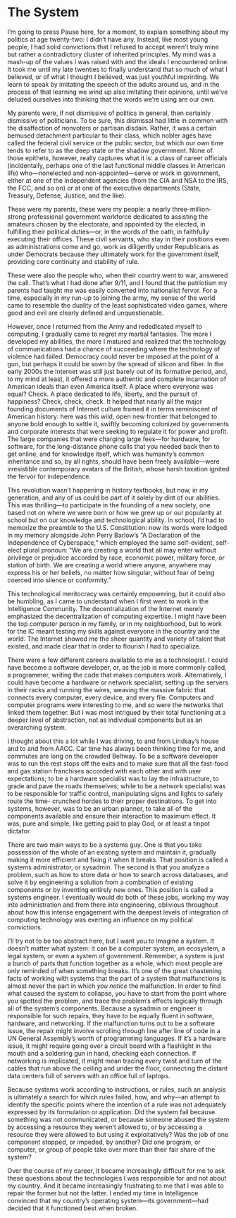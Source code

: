 # The System

I’m going to press Pause here, for a moment, to explain something about my
politics at age twenty-two: I didn’t have any. Instead, like most young
people, I had solid convictions that I refused to accept weren’t truly mine
but rather a contradictory cluster of inherited principles. My mind was a
mash-up of the values I was raised with and the ideals I encountered online.
It took me until my late twenties to finally understand that so much of what I
believed, or of what I thought I believed, was just youthful imprinting. We
learn to speak by imitating the speech of the adults around us, and in the
process of that learning we wind up also imitating their opinions, until we’ve
deluded ourselves into thinking that the words we’re using are our own.

My parents were, if not dismissive of politics in general, then certainly
dismissive of politicians. To be sure, this dismissal had little in common
with the disaffection of nonvoters or partisan disdain. Rather, it was a
certain bemused detachment particular to their class, which nobler ages have
called the federal civil service or the public sector, but which our own time
tends to refer to as the deep state or the shadow government. None of those
epithets, however, really captures what it is: a class of career officials
(incidentally, perhaps one of the last functional middle classes in American
life) who—nonelected and non-appointed—serve or work in government, either at
one of the independent agencies (from the CIA and NSA to the IRS, the FCC, and
so on) or at one of the executive departments (State, Treasury, Defense,
Justice, and the like).

These were my parents, these were my people: a nearly three-million-strong
professional government workforce dedicated to assisting the amateurs chosen
by the electorate, and appointed by the elected, in fulfilling their political
duties—or, in the words of the oath, in faithfully executing their offices.
These civil servants, who stay in their positions even as administrations come
and go, work as diligently under Republicans as under Democrats because they
ultimately work for the government itself, providing core continuity and
stability of rule.

These were also the people who, when their country went to war, answered the
call. That’s what I had done after 9/11, and I found that the patriotism my
parents had taught me was easily converted into nationalist fervor. For a
time, especially in my run-up to joining the army, my sense of the world came
to resemble the duality of the least sophisticated video games, where good and
evil are clearly defined and unquestionable.

However, once I returned from the Army and rededicated myself to computing, I
gradually came to regret my martial fantasies. The more I developed my
abilities, the more I matured and realized that the technology of
communications had a chance of succeeding where the technology of violence had
failed. Democracy could never be imposed at the point of a gun, but perhaps it
could be sown by the spread of silicon and fiber. In the early 2000s the
Internet was still just barely out of its formative period, and, to my mind at
least, it offered a more authentic and complete incarnation of American ideals
than even America itself. A place where everyone was equal? Check. A place
dedicated to life, liberty, and the pursuit of happiness? Check, check, check.
It helped that nearly all the major founding documents of Internet culture
framed it in terms reminiscent of American history: here was this wild, open
new frontier that belonged to anyone bold enough to settle it, swiftly
becoming colonized by governments and corporate interests that were seeking to
regulate it for power and profit. The large companies that were charging large
fees—for hardware, for software, for the long-distance phone calls that you
needed back then to get online, and for knowledge itself, which was humanity’s
common inheritance and so, by all rights, should have been freely
available—were irresistible contemporary avatars of the British, whose harsh
taxation ignited the fervor for independence.

This revolution wasn’t happening in history textbooks, but now, in my
generation, and any of us could be part of it solely by dint of our abilities.
This was thrilling—to participate in the founding of a new society, one based
not on where we were born or how we grew up or our popularity at school but on
our knowledge and technological ability. In school, I’d had to memorize the
preamble to the U.S. Constitution: now its words were lodged in my memory
alongside John Perry Barlow’s “A Declaration of the Independence of
Cyberspace,” which employed the same self-evident, self-elect plural pronoun:
“We are creating a world that all may enter without privilege or prejudice
accorded by race, economic power, military force, or station of birth. We are
creating a world where anyone, anywhere may express his or her beliefs, no
matter how singular, without fear of being coerced into silence or
conformity.”

This technological meritocracy was certainly empowering, but it could also be
humbling, as I came to understand when I first went to work in the
Intelligence Community. The decentralization of the Internet merely emphasized
the decentralization of computing expertise. I might have been the top
computer person in my family, or in my neighborhood, but to work for the IC
meant testing my skills against everyone in the country and the world. The
Internet showed me the sheer quantity and variety of talent that existed, and
made clear that in order to flourish I had to specialize.

There were a few different careers available to me as a technologist. I could
have become a software developer, or, as the job is more commonly called, a
programmer, writing the code that makes computers work. Alternatively, I could
have become a hardware or network specialist, setting up the servers in their
racks and running the wires, weaving the massive fabric that connects every
computer, every device, and every file. Computers and computer programs were
interesting to me, and so were the networks that linked them together. But I
was most intrigued by their total functioning at a deeper level of
abstraction, not as individual components but as an overarching system.

I thought about this a lot while I was driving, to and from Lindsay’s house
and to and from AACC. Car time has always been thinking time for me, and
commutes are long on the crowded Beltway. To be a software developer was to
run the rest stops off the exits and to make sure that all the fast-food and
gas station franchises accorded with each other and with user expectations; to
be a hardware specialist was to lay the infrastructure, to grade and pave the
roads themselves; while to be a network specialist was to be responsible for
traffic control, manipulating signs and lights to safely route the time-
crunched hordes to their proper destinations. To get into systems, however,
was to be an urban planner, to take all of the components available and ensure
their interaction to maximum effect. It was, pure and simple, like getting
paid to play God, or at least a tinpot dictator.

There are two main ways to be a systems guy. One is that you take possession
of the whole of an existing system and maintain it, gradually making it more
efficient and fixing it when it breaks. That position is called a systems
administrator, or sysadmin. The second is that you analyze a problem, such as
how to store data or how to search across databases, and solve it by
engineering a solution from a combination of existing components or by
inventing entirely new ones. This position is called a systems engineer. I
eventually would do both of these jobs, working my way into administration and
from there into engineering, oblivious throughout about how this intense
engagement with the deepest levels of integration of computing technology was
exerting an influence on my political convictions.

I’ll try not to be too abstract here, but I want you to imagine a system. It
doesn’t matter what system: it can be a computer system, an ecosystem, a legal
system, or even a system of government. Remember, a system is just a bunch of
parts that function together as a whole, which most people are only reminded
of when something breaks. It’s one of the great chastening facts of working
with systems that the part of a system that malfunctions is almost never the
part in which _you notice_ the malfunction. In order to find what caused the
system to collapse, you have to start from the point where you spotted the
problem, and trace the problem’s effects logically through all of the system’s
components. Because a sysadmin or engineer is responsible for such repairs,
they have to be equally fluent in software, hardware, and networking. If the
malfunction turns out to be a software issue, the repair might involve
scrolling through line after line of code in a UN General Assembly’s worth of
programming languages. If it’s a hardware issue, it might require going over a
circuit board with a flashlight in the mouth and a soldering gun in hand,
checking each connection. If networking is implicated, it might mean tracing
every twist and turn of the cables that run above the ceiling and under the
floor, connecting the distant data centers full of servers with an office full
of laptops.

Because systems work according to instructions, or rules, such an analysis is
ultimately a search for which rules failed, how, and why—an attempt to
identify the specific points where the intention of a rule was not adequately
expressed by its formulation or application. Did the system fail because
something was not communicated, or because someone abused the system by
accessing a resource they weren’t allowed to, or by accessing a resource they
were allowed to but using it exploitatively? Was the job of one component
stopped, or impeded, by another? Did one program, or computer, or group of
people take over more than their fair share of the system?

Over the course of my career, it became increasingly difficult for me to ask
these questions about the technologies I was responsible for and not about my
country. And it became increasingly frustrating to me that I was able to
repair the former but not the latter. I ended my time in Intelligence
convinced that my country’s operating system—its government—had decided that
it functioned best when broken.

